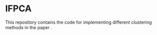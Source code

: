 # IFPCA
This repository contains the code for implementing different clustering methods in the paper . 
